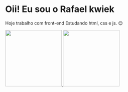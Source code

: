 # Oii! Eu sou o Rafael kwiek
Hoje trabalho com front-end
Estudando html, css e js.
😉

 <div>
  <a href="https://github.com/Rafaelkwiek2">
  <img height="180em" src="https://github-readme-stats.vercel.app/api?username=rafaballerini&show_icons=true&theme=dracula&include_all_commits=true&count_private=true"/>
  <img height="180em" src="https://github-readme-stats.vercel.app/api/top-langs/?username=rafaballerini&layout=compact&langs_count=7&theme=dracula"/>
</div>
